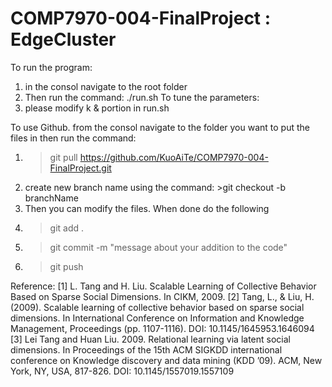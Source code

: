 # COMP7970-004-FinalProject : EdgeCluster

To run the program:
1) in the consol navigate to the root folder
2) Then run the command:
        ./run.sh
To tune the parameters:
1) please modify k & portion in run.sh

To use Github. from the consol navigate to the folder you want to put the files in then run the command:
1) >git pull https://github.com/KuoAiTe/COMP7970-004-FinalProject.git
2) create new branch name using the command: >git checkout -b branchName
3) Then you can modify the files. When done do the following
4) >git add .
5) >git commit -m "message about your addition to the code"
6) >git push

Reference:
[1] L. Tang and H. Liu. Scalable Learning of Collective
Behavior Based on Sparse Social Dimensions. In CIKM,
2009.
[2] Tang, L., & Liu, H. (2009). Scalable learning of
collective behavior based on sparse social dimensions.
In International Conference on Information and
Knowledge Management, Proceedings (pp. 1107-1116).
DOI: 10.1145/1645953.1646094
[3] Lei Tang and Huan Liu. 2009. Relational learning via
latent social dimensions. In Proceedings of the 15th
ACM SIGKDD international conference on Knowledge
discovery and data mining (KDD ’09). ACM, New
York, NY, USA, 817-826. DOI:
10.1145/1557019.1557109
